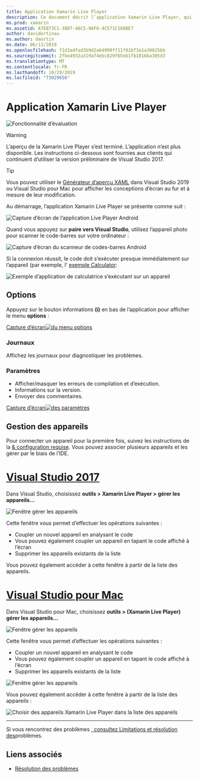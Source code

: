 ```yaml
---
title: Application Xamarin Live Player
description: Ce document décrit l’application Xamarin Live Player, qui peut être utilisée pour afficher un aperçu des modifications du code en direct sur l’appareil. Il traite de l’installation, des exemples, des journaux, des paramètres, de la gestion des appareils et bien plus encore.
ms.prod: xamarin
ms.assetid: A7EB73C1-38D7-46C5-9AF6-4C571C168BE7
author: davidortinau
ms.author: daortin
ms.date: 06/13/2019
ms.openlocfilehash: f1d3adfad3b9d2a64990ff11f81bf3a1a39825bb
ms.sourcegitcommit: 2fbe4932a319af4ebc829f65eb1fb1816ba305d3
ms.translationtype: MT
ms.contentlocale: fr-FR
ms.lasthandoff: 10/29/2019
ms.locfileid: "73029656"
---
```

# <a name="xamarin-live-player-app"></a>Application Xamarin Live Player

![Fonctionnalité d’évaluation](~/media/shared/preview.png)

> [!WARNING]
> L’aperçu de la Xamarin Live Player s’est terminé. L’application n’est plus disponible. Les instructions ci-dessous sont fournies aux clients qui continuent d’utiliser la version préliminaire de Visual Studio 2017.

> [!TIP]
> Vous pouvez utiliser le [Générateur d’aperçu XAML](~/xamarin-forms/xaml/xaml-previewer/index.md) dans Visual Studio 2019 ou Visual Studio pour Mac pour afficher les conceptions d’écran au fur et à mesure de leur modification.

Au démarrage, l’application Xamarin Live Player se présente comme suit :

![Capture d’écran de l’application Live Player Android](player-images/app-android-sml.png)

Quand vous appuyez sur **paire vers Visual Studio**, utilisez l’appareil photo pour scanner le code-barres sur votre ordinateur :

![Capture d’écran du scanneur de codes-barres Android](player-images/scan-android-sml.png)

Si la connexion réussit, le code doit s’exécuter presque immédiatement sur l’appareil (par exemple, l' [exemple Calculator](https://github.com/xamarin/mobile-samples/tree/master/LivePlayer/BasicCalculator):

![Exemple d’application de calculatrice s’exécutant sur un appareil](player-images/basic-calculator-sml.png)

## <a name="options"></a>Options

Appuyez sur le bouton informations **(i)** en bas de l’application pour afficher le menu **options** :

[Capture d’écran![du menu options](player-images/options-sml.png)](player-images/options.png#lightbox)

### <a name="logs"></a>Journaux

Affichez les journaux pour diagnostiquer les problèmes.

### <a name="settings"></a>Paramètres

- Afficher/masquer les erreurs de compilation et d’exécution.
- Informations sur la version.
- Envoyer des commentaires.

[Capture d’écran![des paramètres](player-images/settings-sml.png)](player-images/settings.png#lightbox)

## <a name="managing-devices"></a>Gestion des appareils

Pour connecter un appareil pour la première fois, suivez les instructions de la [& configuration requise](~/tools/live-player/install.md). Vous pouvez associer plusieurs appareils et les gérer par le biais de l’IDE.

# <a name="visual-studio-2017tabwindows"></a>[Visual Studio 2017](#tab/windows)

Dans Visual Studio, choisissez **outils > Xamarin Live Player > gérer les appareils...**

![Fenêtre gérer les appareils](player-images/manage-tools-menu-vs.png)

Cette fenêtre vous permet d’effectuer les opérations suivantes :

- Coupler un nouvel appareil en analysant le code
- Vous pouvez également coupler un appareil en tapant le code affiché à l’écran
- Supprimer les appareils existants de la liste

Vous pouvez également accéder à cette fenêtre à partir de la liste des appareils.

# <a name="visual-studio-for-mactabmacos"></a>[Visual Studio pour Mac](#tab/macos)

Dans Visual Studio pour Mac, choisissez **outils > (Xamarin Live Player) gérer les appareils...**

![Fenêtre gérer les appareils](player-images/manage-tools-menu.png)

Cette fenêtre vous permet d’effectuer les opérations suivantes :

- Coupler un nouvel appareil en analysant le code
- Vous pouvez également coupler un appareil en tapant le code affiché à l’écran
- Supprimer les appareils existants de la liste

![Fenêtre gérer les appareils](player-images/manage.png)

Vous pouvez également accéder à cette fenêtre à partir de la liste des appareils :

![Choisir des appareils Xamarin Live Player dans la liste des appareils](player-images/manage-device-menu.png)

-----

Si vous rencontrez des problèmes [, consultez Limitations et résolution des](~/tools/live-player/troubleshooting.md)problèmes.

## <a name="related-links"></a>Liens associés

- [Résolution des problèmes](~/tools/live-player/troubleshooting.md)
